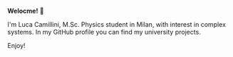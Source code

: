 **Welocme!** 👋

I'm Luca Camillini, M.Sc. Physics student in Milan, with interest in complex systems.
In my GitHub profile you can find my university projects.

Enjoy!
